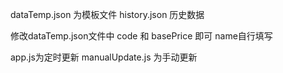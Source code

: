 dataTemp.json 为模板文件
history.json  历史数据

修改dataTemp.json文件中 code 和 basePrice 即可 name自行填写

app.js为定时更新
manualUpdate.js 为手动更新
